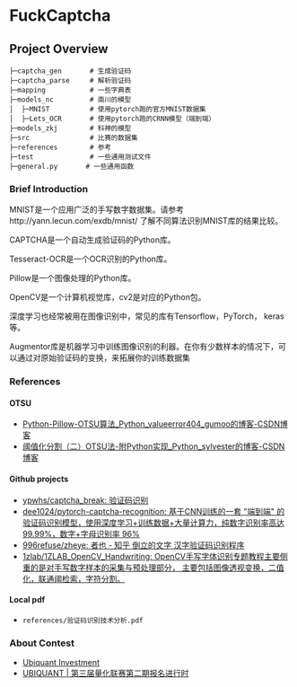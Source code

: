 # FuckCaptcha

## Project Overview
```text
├─captcha_gen       # 生成验证码
├─captcha_parse     # 解析验证码
├─mapping           # 一些字典表
├─models_nc         # 南川的模型
│  ├─MNIST          # 使用pytorch跑的官方MNIST数据集
│  ├─Lets_OCR       # 使用pytorch跑的CRNN模型（端到端）
├─models_zkj        # 科神的模型
├─src               # 比赛的数据集
├─references        # 参考
├─test              # 一些通用测试文件      
├─general.py       # 一些通用函数
```


### Brief Introduction
MNIST是一个应用广泛的手写数字数据集。请参考http://yann.lecun.com/exdb/mnist/ 了解不同算法识别MNIST库的结果比较。

CAPTCHA是一个自动生成验证码的Python库。

Tesseract-OCR是一个OCR识别的Python库。

Pillow是一个图像处理的Python库。

OpenCV是一个计算机视觉库，cv2是对应的Python包。

深度学习也经常被用在图像识别中，常见的库有Tensorflow，PyTorch， keras等。

Augmentor库是机器学习中训练图像识别的利器。在你有少数样本的情况下，可以通过对原始验证码的变换，来拓展你的训练数据集



### References
#### OTSU
- [Python-Pillow-OTSU算法_Python_valueerror404_gumoo的博客-CSDN博客](https://blog.csdn.net/weixin_45088342/article/details/90318580 )
- [阈值化分割（二）OTSU法-附Python实现_Python_sylvester的博客-CSDN博客](https://blog.csdn.net/u010128736/article/details/52801310?utm_source=distribute.pc_relevant.none-task )

#### Github projects
- [ypwhs/captcha_break: 验证码识别](https://github.com/ypwhs/captcha_break)
- [dee1024/pytorch-captcha-recognition: 基于CNN训练的一套 "端到端" 的验证码识别模型，使用深度学习+训练数据+大量计算力，纯数字识别率高达 99.99%，数字+字母识别率 96%](https://github.com/dee1024/pytorch-captcha-recognition )
- [996refuse/zheye: 者也 - 知乎 倒立的文字 汉字验证码识别程序](https://github.com/996refuse/zheye )
- [1zlab/1ZLAB_OpenCV_Handwriting: OpenCV手写字体识别专题教程主要侧重的是对手写数字样本的采集与预处理部分， 主要包括图像透视变换，二值化，联通阈检索，字符分割。](https://github.com/1zlab/1ZLAB_OpenCV_Handwriting )


#### Local pdf
- `references/验证码识别技术分析.pdf`


### About Contest
- [Ubiquant Investment](http://106.54.219.67:3838/qli/ubiquant_test/ )
- [UBIQUANT | 第三届量化联赛第二期报名进行时](https://mp.weixin.qq.com/s?__biz=MzIyODU3MjQ0MQ==&mid=2247484398&idx=1&sn=92af29d805d4fc0ceb3e567a0162b4d3&chksm=e84eaf98df39268e81c64773f6a639f8ff8ecf20d98fd3c11236a7620ed29089300038f8cb42&mpshare=1&scene=1&srcid=&sharer_sharetime=1582286459839&sharer_shareid=aafbb2f47154bfe5f435dd9f37d0d22c&key=0c96e6e07d1ffdfe1a5609055d9b4b862aaec9dc9c19a8cf67ad1dc4669c715f74decbb113b1764a74d9c8927b94fe0e9beaf3507501c7e0865563ec160c91e4fa73faab7224fe02bd0fda23915ff692&ascene=1&uin=MTIyMzg1NDgyMQ%3D%3D&devicetype=Windows+10&version=62080079&lang=zh_CN&exportkey=A6HJjTZu0Ge6iMt6RCT4Q7A%3D&pass_ticket=J7bJb%2BNnZE4OR%2F7qv26LhIBc4xb0C%2FRw%2BdfCiFHCK2Q%2FBeG9BCM%2FAQYfTLdnSqHp )
